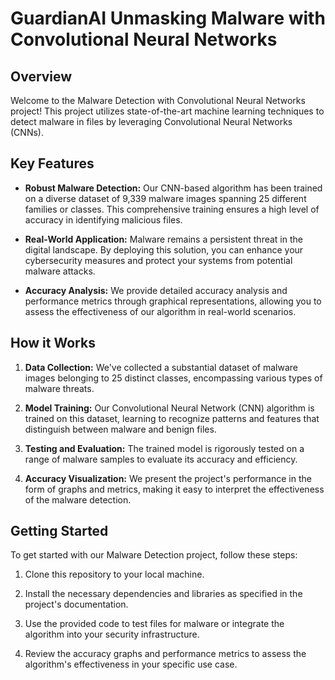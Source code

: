# GuardianAI Unmasking Malware with Convolutional Neural Networks 

## Overview

Welcome to the Malware Detection with Convolutional Neural Networks project! This project utilizes state-of-the-art machine learning techniques to detect malware in files by leveraging Convolutional Neural Networks (CNNs). 

## Key Features

- **Robust Malware Detection:** Our CNN-based algorithm has been trained on a diverse dataset of 9,339 malware images spanning 25 different families or classes. This comprehensive training ensures a high level of accuracy in identifying malicious files.

- **Real-World Application:** Malware remains a persistent threat in the digital landscape. By deploying this solution, you can enhance your cybersecurity measures and protect your systems from potential malware attacks.

- **Accuracy Analysis:** We provide detailed accuracy analysis and performance metrics through graphical representations, allowing you to assess the effectiveness of our algorithm in real-world scenarios.

## How it Works

1. **Data Collection:** We've collected a substantial dataset of malware images belonging to 25 distinct classes, encompassing various types of malware threats.

2. **Model Training:** Our Convolutional Neural Network (CNN) algorithm is trained on this dataset, learning to recognize patterns and features that distinguish between malware and benign files.

3. **Testing and Evaluation:** The trained model is rigorously tested on a range of malware samples to evaluate its accuracy and efficiency.

4. **Accuracy Visualization:** We present the project's performance in the form of graphs and metrics, making it easy to interpret the effectiveness of the malware detection.

## Getting Started

To get started with our Malware Detection project, follow these steps:

1. Clone this repository to your local machine.

2. Install the necessary dependencies and libraries as specified in the project's documentation.

3. Use the provided code to test files for malware or integrate the algorithm into your security infrastructure.

4. Review the accuracy graphs and performance metrics to assess the algorithm's effectiveness in your specific use case.
